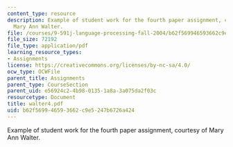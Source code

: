 ```yaml
---
content_type: resource
description: Example of student work for the fourth paper assignment, courtesy of
  Mary Ann Walter.
file: /courses/9-591j-language-processing-fall-2004/b62f569946593662c9e5247b6726a424_walter4.pdf
file_size: 72192
file_type: application/pdf
learning_resource_types:
- Assignments
license: https://creativecommons.org/licenses/by-nc-sa/4.0/
ocw_type: OCWFile
parent_title: Assignments
parent_type: CourseSection
parent_uid: e56924c2-4b98-0135-1a8a-3a075da2f03c
resourcetype: Document
title: walter4.pdf
uid: b62f5699-4659-3662-c9e5-247b6726a424
---
```

Example of student work for the fourth paper assignment, courtesy of Mary Ann Walter.